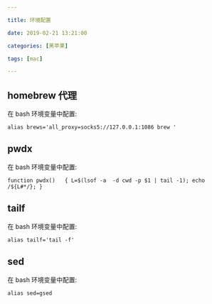 ```yaml
---

title: 环境配置

date: 2019-02-21 13:21:00

categories: [黑苹果]

tags: [mac]

---
```






<!--more-->

##  homebrew 代理

在 bash 环境变量中配置:

```text
alias brews='all_proxy=socks5://127.0.0.1:1086 brew '
```

##  pwdx

在 bash 环境变量中配置:

```text
function pwdx()   { L=$(lsof -a  -d cwd -p $1 | tail -1); echo /${L#*/}; }
```

## tailf 

在 bash 环境变量中配置:

```text
alias tailf='tail -f'
```

## sed

在 bash 环境变量中配置:

```text
alias sed=gsed
```